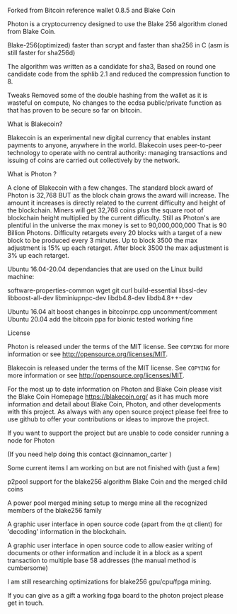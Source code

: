 Forked from Bitcoin reference wallet 0.8.5 and Blake Coin

Photon is a cryptocurrency designed to use the Blake 256 algorithm cloned from Blake Coin.

Blake-256(optimized) faster than scrypt and faster than sha256 in C (asm is still faster for sha256d)

The algorithm was written as a candidate for sha3, Based on round one candidate code from the sphlib 2.1 and reduced the compression function to 8.

Tweaks Removed some of the double hashing from the wallet as it is wasteful on compute, No changes to the ecdsa public/private function as that has proven to be secure so far on bitcoin.


What is Blakecoin?

Blakecoin is an experimental new digital currency that enables instant payments to
anyone, anywhere in the world. Blakecoin uses peer-to-peer technology to operate
with no central authority: managing transactions and issuing of coins are carried
out collectively by the network.

What is Photon ?

A clone of Blakecoin with a few changes.
The standard block award of Photon is 32,768 BUT as the block chain grows the award will increase.
The amount it increases is directly related to the current difficulty and height of the blockchain.
Miners will get 32,768 coins plus the square root of blockchain height multiplied by the current difficulty.
Still as Photon's are plentiful in the universe the max money is set to 90,000,000,000
That is 90 Billion Photons. Difficulty retargets every 20 blocks with a target of a new block to be produced every 3 minutes.
Up to block 3500 the max adjustment is 15% up each retarget.
After block 3500 the max adjustment is 3% up each retarget.  

Ubuntu 16.04-20.04 dependancies that are used on the Linux build machine:

software-properties-common wget git curl build-essential libssl-dev libboost-all-dev libminiupnpc-dev libdb4.8-dev libdb4.8++-dev

Ubuntu 16.04 alt boost changes in bitcoinrpc.cpp uncomment/comment
Ubuntu 20.04 add the bitcoin ppa for bionic tested working fine

License

Photon is released under the terms of the MIT license. See `COPYING` for more
information or see http://opensource.org/licenses/MIT.


Blakecoin is released under the terms of the MIT license. See `COPYING` for more
information or see http://opensource.org/licenses/MIT.



For the most up to date information on Photon and Blake Coin please visit the Blake Coin Homepage https://blakecoin.org/ as it has much more information and detail about Blake Coin, Photon, and other developments with this project.  As always with any open source project please feel free to use github to offer your contributions or ideas to improve the project. 

If you want to support the project but are unable to code consider running a node for Photon 

(If you need help doing this contact @cinnamon_carter )

Some current items I am working on but are not finished with (just a few)

p2pool support for the blake256 algorithm Blake Coin and the merged child coins

A power pool merged mining setup to merge mine all the recognized members of the blake256 family

A graphic user interface in open source code (apart from the qt client) for 'decoding' information in the blockchain.

A graphic user interface in open source code to allow easier writing of documents or other information and include it in a block as a spent transaction to multiple base 58 addresses  (the manual method is cumbersome)

I am still researching optimizations for blake256 gpu/cpu/fpga mining. 

If you can give as a gift a working fpga board to the photon project please get in touch.
